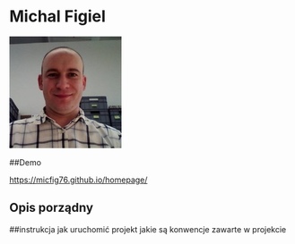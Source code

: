 # Michal Figiel 

![Michal](images/mojezdjecie.jpg)

##Demo 

https://micfig76.github.io/homepage/

## Opis porządny 

##instrukcja jak uruchomić projekt jakie są konwencje zawarte w projekcie
